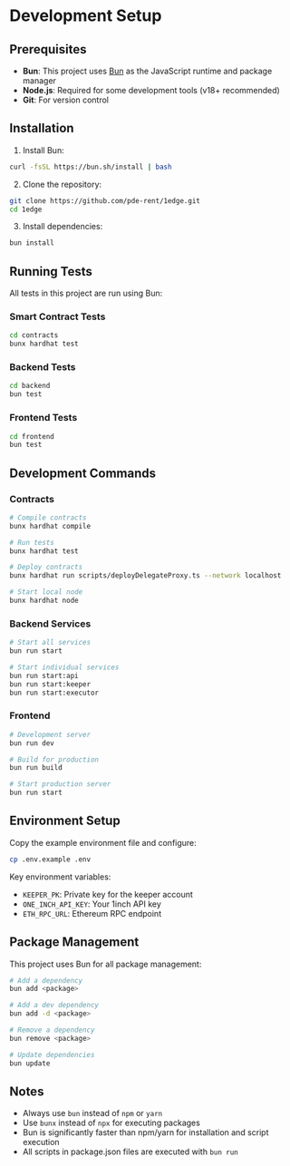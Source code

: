 # Development Setup

## Prerequisites

- **Bun**: This project uses [Bun](https://bun.sh) as the JavaScript runtime and package manager
- **Node.js**: Required for some development tools (v18+ recommended)
- **Git**: For version control

## Installation

1. Install Bun:

```bash
curl -fsSL https://bun.sh/install | bash
```

2. Clone the repository:

```bash
git clone https://github.com/pde-rent/1edge.git
cd 1edge
```

3. Install dependencies:

```bash
bun install
```

## Running Tests

All tests in this project are run using Bun:

### Smart Contract Tests

```bash
cd contracts
bunx hardhat test
```

### Backend Tests

```bash
cd backend
bun test
```

### Frontend Tests

```bash
cd frontend
bun test
```

## Development Commands

### Contracts

```bash
# Compile contracts
bunx hardhat compile

# Run tests
bunx hardhat test

# Deploy contracts
bunx hardhat run scripts/deployDelegateProxy.ts --network localhost

# Start local node
bunx hardhat node
```

### Backend Services

```bash
# Start all services
bun run start

# Start individual services
bun run start:api
bun run start:keeper
bun run start:executor
```

### Frontend

```bash
# Development server
bun run dev

# Build for production
bun run build

# Start production server
bun run start
```

## Environment Setup

Copy the example environment file and configure:

```bash
cp .env.example .env
```

Key environment variables:

- `KEEPER_PK`: Private key for the keeper account
- `ONE_INCH_API_KEY`: Your 1inch API key
- `ETH_RPC_URL`: Ethereum RPC endpoint

## Package Management

This project uses Bun for all package management:

```bash
# Add a dependency
bun add <package>

# Add a dev dependency
bun add -d <package>

# Remove a dependency
bun remove <package>

# Update dependencies
bun update
```

## Notes

- Always use `bun` instead of `npm` or `yarn`
- Use `bunx` instead of `npx` for executing packages
- Bun is significantly faster than npm/yarn for installation and script execution
- All scripts in package.json files are executed with `bun run`
